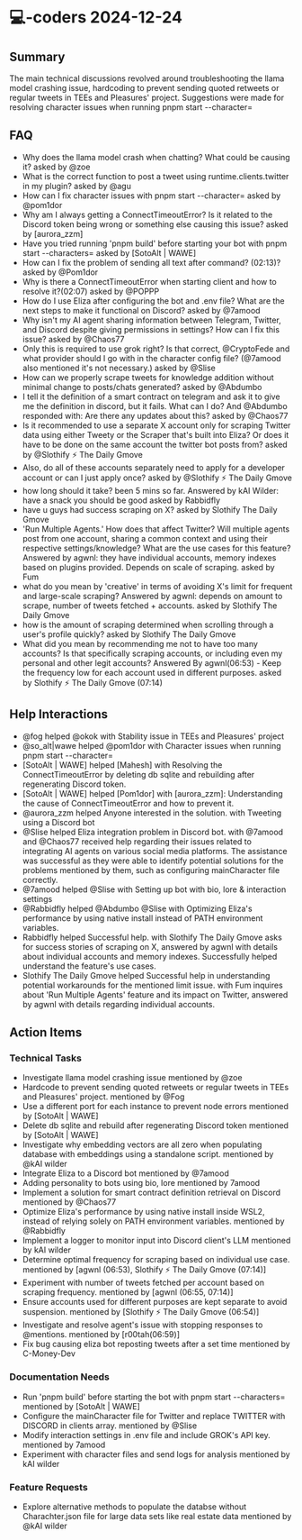 # 💻-coders 2024-12-24

## Summary
The main technical discussions revolved around troubleshooting the llama model crashing issue, hardcoding to prevent sending quoted retweets or regular tweets in TEEs and Pleasures' project. Suggestions were made for resolving character issues when running pnpm start --character=

## FAQ
- Why does the llama model crash when chatting? What could be causing it? asked by @zoe
- What is the correct function to post a tweet using runtime.clients.twitter in my plugin? asked by @agu
- How can I fix character issues with pnpm start --character= asked by @pom1dor
- Why am I always getting a ConnectTimeoutError? Is it related to the Discord token being wrong or something else causing this issue? asked by [aurora_zzm]
- Have you tried running 'pnpm build' before starting your bot with pnpm start --characters= asked by [SotoAlt | WAWE]
- How can I fix the problem of sending all text after command? (02:13)? asked by @Pom1dor
- Why is there a ConnectTimeoutError when starting client and how to resolve it?(02:07) asked by @POPPP
- How do I use Eliza after configuring the bot and .env file? What are the next steps to make it functional on Discord? asked by @7amood
- Why isn't my AI agent sharing information between Telegram, Twitter, and Discord despite giving permissions in settings? How can I fix this issue? asked by @Chaos77
- Only this is required to use grok right? Is that correct, @CryptoFede and what provider should I go with in the character config file? (@7amood also mentioned it's not necessary.) asked by @Slise
- How can we properly scrape tweets for knowledge addition without minimal change to posts/chats generated? asked by @Abdumbo
- I tell it the definition of a smart contract on telegram and ask it to give me the definition in discord, but it fails. What can I do? And @Abdumbo responded with: Are there any updates about this? asked by @Chaos77
- Is it recommended to use a separate X account only for scraping Twitter data using either Tweety or the Scraper that's built into Eliza? Or does it have to be done on the same account the twitter bot posts from? asked by @Slothify ⚡ The Daily Gmove
- Also, do all of these accounts separately need to apply for a developer account or can I just apply once? asked by @Slothify ⚡ The Daily Gmove
- how long should it take? been 5 mins so far. Answered by kAI Wilder: have a snack you should be good asked by Rabbidfly
- have u guys had success scraping on X? asked by Slothify The Daily Gmove
- 'Run Multiple Agents.' How does that affect Twitter? Will multiple agents post from one account, sharing a common context and using their respective settings/knowledge? What are the use cases for this feature? Answered by agwnl: they have individual accounts, memory indexes based on plugins provided. Depends on scale of scraping. asked by Fum
- what do you mean by 'creative' in terms of avoiding X's limit for frequent and large-scale scraping? Answered by agwnl: depends on amount to scrape, number of tweets fetched + accounts. asked by Slothify The Daily Gmove
- how is the amount of scraping determined when scrolling through a user's profile quickly? asked by Slothify The Daily Gmove
- What did you mean by recommending me not to have too many accounts? Is that specifically scraping accounts, or including even my personal and other legit accounts? Answered By agwnl(06:53) - Keep the frequency low for each account used in different purposes. asked by Slothify ⚡ The Daily Gmove (07:14)

## Help Interactions
- @fog helped @okok with Stability issue in TEEs and Pleasures' project
- @so_alt|wawe helped @pom1dor with Character issues when running pnpm start --character=
- [SotoAlt | WAWE] helped [Mahesh] with Resolving the ConnectTimeoutError by deleting db sqlite and rebuilding after regenerating Discord token.
- [SotoAlt | WAWE] helped [Pom1dor] with [aurora_zzm]: Understanding the cause of ConnectTimeoutError and how to prevent it.
- @aurora_zzm helped Anyone interested in the solution. with Tweeting using a Discord bot
- @Slise helped Eliza integration problem in Discord bot. with @7amood and @Chaos77 received help regarding their issues related to integrating AI agents on various social media platforms. The assistance was successful as they were able to identify potential solutions for the problems mentioned by them, such as configuring mainCharacter file correctly.
- @7amood helped @Slise with Setting up bot with bio, lore & interaction settings
- @Rabbidfly helped @Abdumbo @Slise with Optimizing Eliza's performance by using native install instead of PATH environment variables.
- Rabbidfly helped Successful help. with Slothify The Daily Gmove asks for success stories of scraping on X, answered by agwnl with details about individual accounts and memory indexes. Successfully helped understand the feature's use cases.
- Slothify The Daily Gmove helped Successful help in understanding potential workarounds for the mentioned limit issue. with Fum inquires about 'Run Multiple Agents' feature and its impact on Twitter, answered by agwnl with details regarding individual accounts.

## Action Items

### Technical Tasks
- Investigate llama model crashing issue mentioned by @zoe
- Hardcode to prevent sending quoted retweets or regular tweets in TEEs and Pleasures' project. mentioned by @Fog
- Use a different port for each instance to prevent node errors mentioned by [SotoAlt | WAWE]
- Delete db sqlite and rebuild after regenerating Discord token mentioned by [SotoAlt | WAWE]
- Investigate why embedding vectors are all zero when populating database with embeddings using a standalone script. mentioned by @kAI wilder
- Integrate Eliza to a Discord bot mentioned by @7amood
- Adding personality to bots using bio, lore mentioned by 7amood
- Implement a solution for smart contract definition retrieval on Discord mentioned by @Chaos77
- Optimize Eliza's performance by using native install inside WSL2, instead of relying solely on PATH environment variables. mentioned by @Rabbidfly
- Implement a logger to monitor input into Discord client's LLM mentioned by kAI wilder
- Determine optimal frequency for scraping based on individual use case. mentioned by [agwnl (06:53), Slothify ⚡ The Daily Gmove (07:14)]
- Experiment with number of tweets fetched per account based on scraping frequency. mentioned by [agwnl (06:55, 07:14)]
- Ensure accounts used for different purposes are kept separate to avoid suspension. mentioned by [Slothify ⚡ The Daily Gmove (06:54)]
- Investigate and resolve agent's issue with stopping responses to @mentions. mentioned by [r00tah(06:59)]
- Fix bug causing eliza bot reposting tweets after a set time mentioned by C-Money-Dev

### Documentation Needs
- Run 'pnpm build' before starting the bot with pnpm start --characters= mentioned by [SotoAlt | WAWE]
- Configure the mainCharacter file for Twitter and replace TWITTER with DISCORD in clients array. mentioned by @Slise
- Modify interaction settings in .env file and include GROK's API key. mentioned by 7amood
- Experiment with character files and send logs for analysis mentioned by kAI wilder

### Feature Requests
- Explore alternative methods to populate the databse without Charachter.json file for large data sets like real estate data mentioned by @kAI wilder
